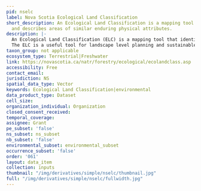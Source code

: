 ```yaml
---
pid: nselc
label: Nova Scotia Ecological Land Classification
short_description: An Ecological Land Classification is a mapping tool that identifies
  and describes areas of similar enduring physical attributes.
description: |-
  An Ecological Land Classification (ELC) is a mapping tool that identifies and describes areas of similar enduring physical attributes. It is based on features such as climate, elevation, topography, bedrock formation, and vegetation. Within the classification information is presented and mapped within a hierarchy where broad to specific levels of detail are presented on a series of scale dependant maps.
  The ELC is a useful tool for landscape level planning and sustainable management of forests, conservation, wildlife and other land use issues.
taxon_group: not applicable
ecosystem_type: Terrestrial|Freshwater
link: https://novascotia.ca/natr/forestry/ecological/ecolandclass.asp
accessibility: Free
contact_email: 
jurisdiction: NS
spatial_data_type: Vector
keywords: Ecological Land Classification|environmental
data_product_type: Dataset
cell_size: 
organization_individual: Organization
closed_consent_received: 
temporal_coverage: 
assignee: Grant
pe_subset: 'false'
ns_subset: ns_subset
nb_subset: 'false'
environmental_subset: environmental_subset
occurrence_subset: 'false'
order: '061'
layout: data_item
collection: inputs
thumbnail: "/img/derivatives/simple/nselc/thumbnail.jpg"
full: "/img/derivatives/simple/nselc/fullwidth.jpg"
---
```

